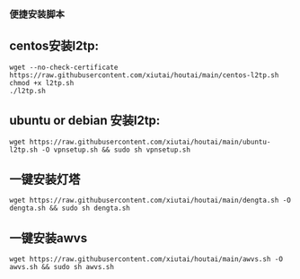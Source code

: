 ### 便捷安装脚本

## centos安装l2tp:
```
wget --no-check-certificate https://raw.githubusercontent.com/xiutai/houtai/main/centos-l2tp.sh
chmod +x l2tp.sh
./l2tp.sh
```


## ubuntu or debian 安装l2tp:
```
wget https://raw.githubusercontent.com/xiutai/houtai/main/ubuntu-l2tp.sh -O vpnsetup.sh && sudo sh vpnsetup.sh
```

## 一键安装灯塔
```
wget https://raw.githubusercontent.com/xiutai/houtai/main/dengta.sh -O dengta.sh && sudo sh dengta.sh
```


## 一键安装awvs
```
wget https://raw.githubusercontent.com/xiutai/houtai/main/awvs.sh -O awvs.sh && sudo sh awvs.sh
```
